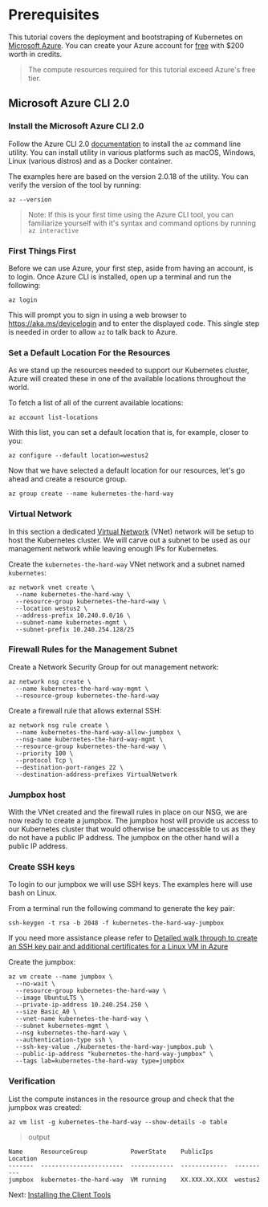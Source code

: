 # Prerequisites

This tutorial covers the deployment and bootstraping of Kubernetes on [Microsoft Azure](https://azure.microsoft.com). You can create your Azure account for [free](https://azure.microsoft.com/en-us/free/) with $200 worth in credits. 

> The compute resources required for this tutorial exceed Azure's free tier.

## Microsoft Azure CLI 2.0

### Install the Microsoft Azure CLI 2.0

Follow the Azure CLI 2.0 [documentation](https://docs.microsoft.com/en-us/cli/azure/install-azure-cli) to install the `az` command line utility. You can install utility in various platforms such as macOS, Windows, Linux (various distros) and as a Docker container.

The examples here are based on the version 2.0.18 of the utility. You can verify the version of the tool by running:

```
az --version
```

> Note: If this is your first time using the Azure CLI tool, you can familiarize yourself with it's syntax and command options by running `az interactive` 

### First Things First

Before we can use Azure, your first step, aside from having an account, is to login. Once Azure CLI is installed, open up a terminal and run the following:

```
az login
```

This will prompt you to sign in using a web browser to https://aka.ms/devicelogin and to enter the displayed code. This single step is needed in order to allow `az` to talk back to Azure.

### Set a Default Location For the Resources

As we stand up the resources needed to support our Kubernetes cluster, Azure will created these  in one of the available locations throughout the world.

To fetch a list of all of the current available locations:

```
az account list-locations
```

With this list, you can set a default location that is, for example, closer to you:

```
az configure --default location=westus2
```

Now that we have selected a default location for our resources, let's go ahead and create a resource group. 

```
az group create --name kubernetes-the-hard-way
```

### Virtual Network

In this section a dedicated [Virtual Network](https://docs.microsoft.com/en-us/azure/virtual-network/) (VNet) network will be setup to host the Kubernetes cluster. We will carve out a subnet to be used as our management network while leaving enough IPs for Kubernetes.

Create the `kubernetes-the-hard-way` VNet network and a subnet named `kubernetes`:

```
az network vnet create \
  --name kubernetes-the-hard-way \
  --resource-group kubernetes-the-hard-way \
  --location westus2 \
  --address-prefix 10.240.0.0/16 \
  --subnet-name kubernetes-mgmt \
  --subnet-prefix 10.240.254.128/25
```
### Firewall Rules for the Management Subnet

Create a Network Security Group for out management network:

```
az network nsg create \
  --name kubernetes-the-hard-way-mgmt \
  --resource-group kubernetes-the-hard-way 
```

Create a firewall rule that allows external SSH:

```
az network nsg rule create \
  --name kubernetes-the-hard-way-allow-jumpbox \
  --nsg-name kubernetes-the-hard-way-mgmt \
  --resource-group kubernetes-the-hard-way \
  --priority 100 \
  --protocol Tcp \
  --destination-port-ranges 22 \
  --destination-address-prefixes VirtualNetwork
```

### Jumpbox host

With the VNet created and the firewall rules in place on our NSG, we are now ready to create a jumpbox. The jumpbox host will provide us access to our Kubernetes cluster that would otherwise be unaccessible to us as they do not have a public IP address. The jumpbox on the other hand will a public IP address.

### Create SSH keys

To login to our jumpbox we will use SSH keys. The examples here will use bash on Linux.

From a terminal run the following command to generate the key pair:

```
ssh-keygen -t rsa -b 2048 -f kubernetes-the-hard-way-jumpbox
```

If you need more assistance please refer to [Detailed walk through to create an SSH key pair and additional certificates for a Linux VM in Azure](https://docs.microsoft.com/en-us/azure/virtual-machines/linux/create-ssh-keys-detailed)

Create the jumpbox:

```
az vm create --name jumpbox \
  --no-wait \
  --resource-group kubernetes-the-hard-way \
  --image UbuntuLTS \
  --private-ip-address 10.240.254.250 \
  --size Basic_A0 \
  --vnet-name kubernetes-the-hard-way \
  --subnet kubernetes-mgmt \
  --nsg kubernetes-the-hard-way \
  --authentication-type ssh \
  --ssh-key-value ./kubernetes-the-hard-way-jumpbox.pub \
  --public-ip-address "kubernetes-the-hard-way-jumpbox" \
  --tags lab=kubernetes-the-hard-way type=jumpbox
```

### Verification

List the compute instances in the resource group and check that the jumpbox was created:

```
az vm list -g kubernetes-the-hard-way --show-details -o table
```

> output
```
Name     ResourceGroup            PowerState    PublicIps      Location
-------  -----------------------  ------------  -------------  ----------
jumpbox  kubernetes-the-hard-way  VM running    XX.XXX.XX.XXX  westus2
```

Next: [Installing the Client Tools](02-client-tools.md)